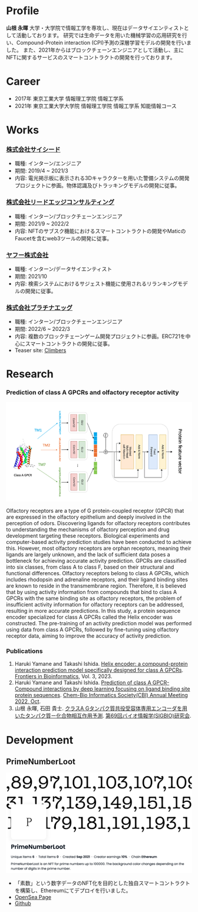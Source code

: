 # Profile
**山根 永暉**
大学・大学院で情報工学を専攻し、現在はデータサイエンティストとして活動しております。
研究では生命データを用いた機械学習の応用研究を行い、Compound-Protein interaction (CPI)予測の深層学習モデルの開発を行いました。
また、2021年からはブロックチェーンエンジニアとして活動し、主にNFTに関するサービスのスマートコントラクトの開発を行っております。

# Career

- 2017年 東京工業大学 情報理工学院 情報工学系
- 2021年 東京工業大学大学院 情報理工学院 情報工学系 知能情報コース

# Works
### [株式会社サイシード](https://sciseed.jp/)
- 職種: インターン/エンジニア
- 期間: 2019/4 ~ 2021/3
- 内容: 電光掲示板に表示される3Dキャラクターを用いた警備システムの開発プロジェクトに参画。物体認識及びトラッキングモデルの開発に従事。

### [株式会社リードエッジコンサルティング](https://corp.leadedge-c.com/)
- 職種: インターン/ブロックチェーンエンジニア
- 期間: 2021/9 ~ 2022/2
- 内容: NFTのサブスク機能におけるスマートコントラクトの開発やMaticのFaucetを含むweb3ツールの開発に従事。

### [ヤフー株式会社](https://about.yahoo.co.jp/)
- 職種: インターン/データサイエンティスト
- 期間: 2021/10
- 内容: 検索システムにおけるサジェスト機能に使用されるリランキングモデルの開発に従事。

### [株式会社プラチナエッグ](ttps://www.platinum-egg.com/)
- 職種: インターン/ブロックチェーンエンジニア
- 期間: 2022/6 ~ 2022/3
- 内容: 複数のブロックチェーンゲーム開発プロジェクトに参画。ERC721を中心にスマートコントラクトの開発に従事。
- Teaser site: [Climbers](https://climbers.show/)


# Research
### Prediction of class A GPCRs and olfactory receptor activity
![helixencoder](img/he.png)

Olfactory receptors are a type of G protein-coupled receptor (GPCR) that are expressed in the olfactory epithelium and deeply involved in the perception of odors. Discovering ligands for olfactory receptors contributes to understanding the mechanisms of olfactory perception and drug development targeting these receptors. Biological experiments and computer-based activity prediction studies have been conducted to achieve this. However, most olfactory receptors are orphan receptors, meaning their ligands are largely unknown, and the lack of sufficient data poses a bottleneck for achieving accurate activity prediction. GPCRs are classified into six classes, from class A to class F, based on their structural and functional differences. Olfactory receptors belong to class A GPCRs, which includes rhodopsin and adrenaline receptors, and their ligand binding sites are known to reside in the transmembrane region. Therefore, it is believed that by using activity information from compounds that bind to class A GPCRs with the same binding site as olfactory receptors, the problem of insufficient activity information for olfactory receptors can be addressed, resulting in more accurate predictions. In this study, a protein sequence encoder specialized for class A GPCRs called the Helix encoder was constructed. The pre-training of an activity prediction model was performed using data from class A GPCRs, followed by fine-tuning using olfactory receptor data, aiming to improve the accuracy of activity prediction.
### Publications
1. Haruki Yamane and Takashi Ishida. [Helix encoder: a compound-protein interaction prediction model specifically designed for class A GPCRs](https://doi.org/10.3389/fbinf.2023.1193025). [Frontiers in Bioinformatics](https://www.frontiersin.org/journals/bioinformatics), Vol. 3, 2023.
2. Haruki Yamane and Takashi Ishida. [Prediction of class A GPCR-Compound interactions by deep learning focusing on ligand binding site protein sequences](https://cbi-society.org/taikai/taikai22/poster_oral/p_abstract_cbi2022.pdf"). [Chem-Bio Informatics Society(CBI) Annual Meeting 2022, Oct](https://cbi-society.org/taikai/taikai22/index.html).
3. 山根 永暉, 石田 貴士. [クラスA Gタンパク質共役受容体専用エンコーダを用いたタンパク質ー化合物相互作用予測](https://ipsj.ixsq.nii.ac.jp/ej/?action=pages_view_main&active_action=repository_view_main_item_detail&item_id=216913&item_no=1&page_id=13&block_id=8). [第69回バイオ情報学(SIGBIO)研究会](https://www.ipsj.or.jp/kenkyukai/event/bio69.html).

# Development
## PrimeNumberLoot
![pnl](img/pnl.png)

- 「素数」という数字データのNFT化を目的とした独自スマートコントラクトを構築し、Ethereumにてデプロイを行いました。
- [OpenSea Page](https://opensea.io/collection/primenumberloot)
- [Github](https://github.com/Haru38/PrimeNumberLoot)